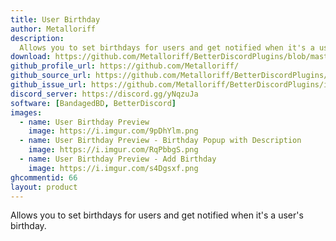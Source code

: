 ```yaml
---
title: User Birthday
author: Metalloriff
description:
  Allows you to set birthdays for users and get notified when it's a user's birthday.
download: https://github.com/Metalloriff/BetterDiscordPlugins/blob/master/UserBirthdays.plugin.js
github_profile_url: https://github.com/Metalloriff/
github_source_url: https://github.com/Metalloriff/BetterDiscordPlugins/blob/master/UserBirthdays.plugin.js
github_issue_url: https://github.com/Metalloriff/BetterDiscordPlugins/issues/
discord_server: https://discord.gg/yNqzuJa
software: [BandagedBD, BetterDiscord]
images:
  - name: User Birthday Preview
    image: https://i.imgur.com/9pDhYlm.png
  - name: User Birthday Preview - Birthday Popup with Description
    image: https://i.imgur.com/RqPbbgS.png
  - name: User Birthday Preview - Add Birthday
    image: https://i.imgur.com/s4Dgsxf.png
ghcommentid: 66
layout: product
---
```

Allows you to set birthdays for users and get notified when it's a user's birthday.